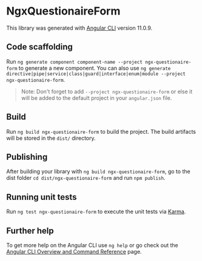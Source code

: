 # NgxQuestionaireForm

This library was generated with [Angular CLI](https://github.com/angular/angular-cli) version 11.0.9.

## Code scaffolding

Run `ng generate component component-name --project ngx-questionaire-form` to generate a new component. You can also use `ng generate directive|pipe|service|class|guard|interface|enum|module --project ngx-questionaire-form`.
> Note: Don't forget to add `--project ngx-questionaire-form` or else it will be added to the default project in your `angular.json` file. 

## Build

Run `ng build ngx-questionaire-form` to build the project. The build artifacts will be stored in the `dist/` directory.

## Publishing

After building your library with `ng build ngx-questionaire-form`, go to the dist folder `cd dist/ngx-questionaire-form` and run `npm publish`.

## Running unit tests

Run `ng test ngx-questionaire-form` to execute the unit tests via [Karma](https://karma-runner.github.io).

## Further help

To get more help on the Angular CLI use `ng help` or go check out the [Angular CLI Overview and Command Reference](https://angular.io/cli) page.
